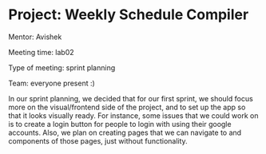 # Project: Weekly Schedule Compiler

Mentor: Avishek

Meeting time: lab02

Type of meeting: sprint planning

Team: everyone present :)

In our sprint planning, we decided that for our first sprint, we should focus more on the visual/frontend side of the project, and to set up the app so that it looks visually ready. For instance, some issues that we could work on is to create a login button for people to login with using their google accounts. Also, we plan on creating pages that we can navigate to and components of those pages, just without functionality.
